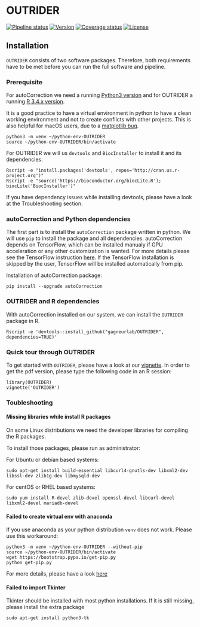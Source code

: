 # OUTRIDER #

[![Pipeline status](https://travis-ci.org/gagneurlab/OUTRIDER.svg?branch=master)](https://travis-ci.org/gagneurlab/OUTRIDER)
[![Version](https://img.shields.io/badge/Version-0.99.5-orange.svg)](https://github.com/gagneurlab/OUTRIDER/blob/master)
[![Coverage status](https://codecov.io/gh/gagneurlab/OUTRIDER/branch/master/graph/badge.svg)](https://codecov.io/github/gagneurlab/OUTRIDER?branch=master)
[![License](https://img.shields.io/github/license/mashape/apistatus.svg?maxAge=2592000)](https://github.com/gagneurlab/OUTRIDER/blob/master/LICENSE)

## Installation

`OUTRIDER` consists of two software packages. Therefore, both requirements have 
to be met before you can run the full software and pipeline.

### Prerequisite

For autoCorrection we need a running [Python3 version](https://www.python.org/downloads/)
and for OUTRIDER a running [R 3.4.x version](https://cran.r-project.org/).

It is a good practice to have a virtual environment in python to have a clean 
working environment and not to create conflicts with other projects. This is also
helpful for macOS users, due to a [matplotlib bug](https://matplotlib.org/faq/osx_framework.html#osxframework-faq).

```
python3 -m venv ~/python-env-OUTRIDER
source ~/python-env-OUTRIDER/bin/activate
```

For OUTRIDER we will us `devtools` and `BiocInstaller` to install it and its dependencies.

```
Rscript -e "install.packages('devtools', repos='http://cran.us.r-project.org')"
Rscript -e "source('https://bioconductor.org/biocLite.R'); biocLite('BiocInstaller')"
```

If you have dependency issues while installing devtools, please have a look at the Troubleshooting section.

### autoCorrection and Python dependencies

The first part is to install the `autoCorrection` package written in python. We will use `pip` to
install the package and all dependencies. autoCorrection depends on TensorFlow, which can be installed
manualy if GPU acceleration or any other customization is wanted. For more details please see the 
TensorFlow instruction [here](https://www.tensorflow.org/install/). If the TensorFlow installation
is skipped by the user, TensorFlow will be installed automatically from pip.

Installation of autoCorrection package:

```
pip install --upgrade autoCorrection
```

### OUTRIDER and R dependencies

With autoCorrection installed on our system, we can install the `OUTRIDER` package in R.

```
Rscript -e 'devtools::install_github("gagneurlab/OUTRIDER", dependencies=TRUE)'
``` 

### Quick tour through OUTRIDER

To get started with `OUTRIDER`, please have a look at our [vignette](vignette/OUTRIDER.Rnw).
In order to get the pdf version, please type the following code in an R session:

```
library(OUTRIDER)
vignette('OUTRIDER')
```

### Toubleshooting

#### Missing libraries while install R packages

On some Linux distributions we need the developer libraries for compiling the R packages.

To install those packages, please run as administrator: 

For Ubuntu or debian based systems:
```
sudo apt-get install build-essential libcurl4-gnutls-dev libxml2-dev libssl-dev zlib1g-dev libmysqld-dev
```

For centOS or RHEL based systems:
```
sudo yum install R-devel zlib-devel openssl-devel libcurl-devel libxml2-devel mariadb-devel
```

#### Failed to create virtual env with anaconda

If you use anaconda as your python distribution `venv` does not work. Please use this workaround:

```
python3 -m venv ~/python-env-OUTRIDER --without-pip
source ~/python-env-OUTRIDER/bin/activate
wget https://bootstrap.pypa.io/get-pip.py
python get-pip.py
```

For more details, please have a look [here](https://stackoverflow.com/questions/38524856/anaconda-3-for-linux-has-no-ensurepip?utm_medium=organic&utm_source=google_rich_qa&utm_campaign=google_rich_qa)

#### Failed to import Tkinter

Tkinter should be installed with most python installations. If it is still missing, please install the extra package

```
sudo apt-get install python3-tk
```
